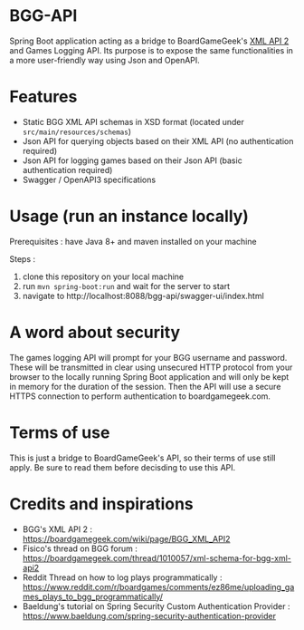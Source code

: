 # BGG-API
Spring Boot application acting as a bridge to BoardGameGeek's [XML API 2](https://boardgamegeek.com/wiki/page/BGG_XML_API2) and Games Logging API. Its purpose is to expose the same functionalities in a more user-friendly way using Json and OpenAPI.

# Features
- Static BGG XML API schemas in XSD format (located under `src/main/resources/schemas`)
- Json API for querying objects based on their XML API (no authentication required)
- Json API for logging games based on their Json API (basic authentication required)
- Swagger / OpenAPI3 specifications

# Usage (run an instance locally)
Prerequisites : have Java 8+ and maven installed on your machine

Steps :
1. clone this repository on your local machine
2. run `mvn spring-boot:run` and wait for the server to start
3. navigate to http://localhost:8088/bgg-api/swagger-ui/index.html

# A word about security
The games logging API will prompt for your BGG username and password. These will be transmitted in clear using unsecured HTTP protocol from your browser to the locally running Spring Boot application and will only be kept in memory for the duration of the session. Then the API will use a secure HTTPS connection to perform authentication to boardgamegeek.com.

# Terms of use
This is just a bridge to BoardGameGeek's API, so their terms of use still apply. Be sure to read them before decisding to use this API.

# Credits and inspirations
- BGG's XML API 2 : https://boardgamegeek.com/wiki/page/BGG_XML_API2
- Fisico's thread on BGG forum : https://boardgamegeek.com/thread/1010057/xml-schema-for-bgg-xml-api2
- Reddit Thread on how to log plays programmatically : https://www.reddit.com/r/boardgames/comments/ez86me/uploading_games_plays_to_bgg_programmatically/
- Baeldung's tutorial on Spring Security Custom Authentication Provider : https://www.baeldung.com/spring-security-authentication-provider
